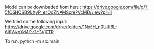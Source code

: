 Model can be downloaded from here :
https://drive.google.com/file/d/1-5fOSHOSB9UXyP_enOoZNAMScrePVcMD/view?pli=1

We tried on the following input:
https://drive.google.com/drive/folders/1Nx6H_n0UUI6L-6i8WknXd4Cv2c3VjZTP

To run:
python -m src.main
